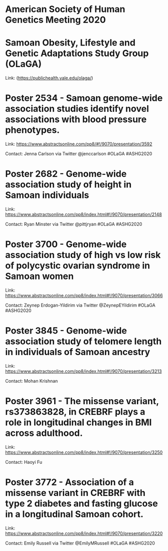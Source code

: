 # American Society of Human Genetics Meeting 2020

# Samoan Obesity, Lifestyle and Genetic Adaptations Study Group (OLaGA)

Link: (https://publichealth.yale.edu/olaga/)




# Poster 2534 - Samoan genome-wide association studies identify novel associations with blood pressure phenotypes.

Link: https://www.abstractsonline.com/pp8/#!/9070/presentation/3592

Contact: Jenna Carlson via Twitter @jenccarlson  #OLaGA #ASHG2020


# Poster 2682 - Genome-wide association study of height in Samoan individuals

Link: https://www.abstractsonline.com/pp8/index.html#!/9070/presentation/2148

Contact: Ryan Minster via Twitter @pittjryan #OLaGA #ASHG2020
 


# Poster 3700 - Genome-wide association study of high vs low risk of polycystic ovarian syndrome in Samoan women

Link: https://www.abstractsonline.com/pp8/index.html#!/9070/presentation/3066

Contact: Zeynep Erdogan-Yildirim via Twitter @ZeynepEYildirim #OLaGA #ASHG2020
 


# Poster 3845 - Genome-wide association study of telomere length in individuals of Samoan ancestry

Link: https://www.abstractsonline.com/pp8/index.html#!/9070/presentation/3213

Contact: Mohan Krishnan
 


# Poster 3961 - The missense variant, rs373863828, in CREBRF plays a role in longitudinal changes in BMI across adulthood.

Link: https://www.abstractsonline.com/pp8/index.html#!/9070/presentation/3250

Contact: Haoyi Fu
 


# Poster 3772 - Association of a missense variant in CREBRF with type 2 diabetes and fasting glucose in a longitudinal Samoan cohort.

Link: https://www.abstractsonline.com/pp8/index.html#!/9070/presentation/3220

Contact: Emily Russell via Twitter @EmilyMRussell #OLaGA #ASHG2020
  


